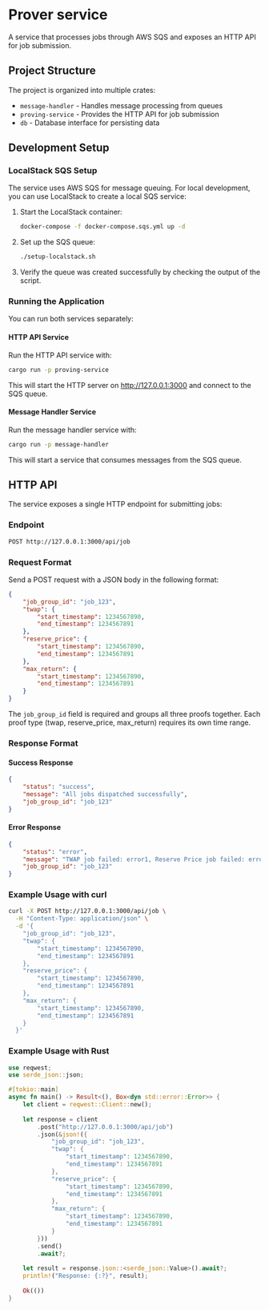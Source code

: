 # Prover service

A service that processes jobs through AWS SQS and exposes an HTTP API for job submission.

## Project Structure

The project is organized into multiple crates:

- `message-handler` - Handles message processing from queues
- `proving-service` - Provides the HTTP API for job submission
- `db` - Database interface for persisting data

## Development Setup

### LocalStack SQS Setup

The service uses AWS SQS for message queuing. For local development, you can use LocalStack to create a local SQS service:

1. Start the LocalStack container:

   ```bash
   docker-compose -f docker-compose.sqs.yml up -d
   ```

2. Set up the SQS queue:

   ```bash
   ./setup-localstack.sh
   ```

3. Verify the queue was created successfully by checking the output of the script.

### Running the Application

You can run both services separately:

#### HTTP API Service

Run the HTTP API service with:

```bash
cargo run -p proving-service
```

This will start the HTTP server on <http://127.0.0.1:3000> and connect to the SQS queue.

#### Message Handler Service

Run the message handler service with:

```bash
cargo run -p message-handler
```

This will start a service that consumes messages from the SQS queue.

## HTTP API

The service exposes a single HTTP endpoint for submitting jobs:

### Endpoint

```bash
POST http://127.0.0.1:3000/api/job
```

### Request Format

Send a POST request with a JSON body in the following format:

```json
{
    "job_group_id": "job_123",
    "twap": {
        "start_timestamp": 1234567890,
        "end_timestamp": 1234567891
    },
    "reserve_price": {
        "start_timestamp": 1234567890,
        "end_timestamp": 1234567891
    },
    "max_return": {
        "start_timestamp": 1234567890,
        "end_timestamp": 1234567891
    }
}
```

The `job_group_id` field is required and groups all three proofs together. Each proof type (twap, reserve_price, max_return) requires its own time range.

### Response Format

#### Success Response

```json
{
    "status": "success",
    "message": "All jobs dispatched successfully",
    "job_group_id": "job_123"
}
```

#### Error Response

```json
{
    "status": "error",
    "message": "TWAP job failed: error1, Reserve Price job failed: error2",
    "job_group_id": "job_123"
}
```

### Example Usage with curl

```bash
curl -X POST http://127.0.0.1:3000/api/job \
  -H "Content-Type: application/json" \
  -d '{
    "job_group_id": "job_123",
    "twap": {
        "start_timestamp": 1234567890,
        "end_timestamp": 1234567891
    },
    "reserve_price": {
        "start_timestamp": 1234567890,
        "end_timestamp": 1234567891
    },
    "max_return": {
        "start_timestamp": 1234567890,
        "end_timestamp": 1234567891
    }
  }'
```

### Example Usage with Rust

```rust
use reqwest;
use serde_json::json;

#[tokio::main]
async fn main() -> Result<(), Box<dyn std::error::Error>> {
    let client = reqwest::Client::new();
    
    let response = client
        .post("http://127.0.0.1:3000/api/job")
        .json(&json!({
            "job_group_id": "job_123",
            "twap": {
                "start_timestamp": 1234567890,
                "end_timestamp": 1234567891
            },
            "reserve_price": {
                "start_timestamp": 1234567890,
                "end_timestamp": 1234567891
            },
            "max_return": {
                "start_timestamp": 1234567890,
                "end_timestamp": 1234567891
            }
        }))
        .send()
        .await?;
    
    let result = response.json::<serde_json::Value>().await?;
    println!("Response: {:?}", result);
    
    Ok(())
}
```

